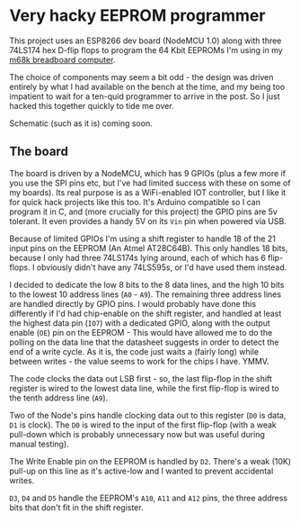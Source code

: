 # Very hacky EEPROM programmer

This project uses an ESP8266 dev board (NodeMCU 1.0) along with three 74LS174 hex D-flip flops to program the 64 Kbit EEPROMs 
I'm using in my [m68k breadboard computer](https://hackaday.io/project/164305-yet-another-m68k-homebrew).

The choice of components may seem a bit odd - the design was driven entirely by what I had available on the bench at the
time, and my being too impatient to wait for a ten-quid programmer to arrive in the post. So I just hacked this together
quickly to tide me over. 

Schematic (such as it is) coming soon. 

## The board

The board is driven by a NodeMCU, which has 9 GPIOs (plus a few more if you use the SPI pins etc, but I've had 
limited success with these on some of my boards). Its real purpose is as a WiFi-enabled IOT controller, but I like 
it for quick hack projects like this too. It's Arduino compatible so I can program it in C, and (more crucially for this
project) the GPIO pins are 5v tolerant. It even provides a handy 5V on its `Vin` pin when powered via USB.

Because of limited GPIOs I'm using a shift register to handle 18 of the 21 input pins on the EEPROM (An Atmel AT28C64B).
This only handles 18 bits, because I only had three 74LS174s lying around, each of which has 6 flip-flops. I obviously
didn't have any 74LS595s, or I'd have used them instead.

I decided to dedicate the low 8 bits to the 8 data lines, and the high 10 bits to the lowest 10 address lines (`A0` - `A9`).
The remaining three address lines are handled directly by GPIO pins. I would probably have done this differently if I'd
had chip-enable on the shift register, and handled at least the highest data pin (`IO7`) with a dedicated GPIO, along with
the output enable (`OE`) pin on the EEPROM - This would have allowed me to do the polling on the data line that
the datasheet suggests in order to detect the end of a write cycle. As it is, the code just waits a (fairly long) while
between writes - the value seems to work for the chips I have. YMMV.

The code clocks the data out LSB first - so, the last flip-flop in the shift register is wired to the lowest data line,
while the first flip-flop is wired to the tenth address line (`A9`).

Two of the Node's pins handle clocking data out to this register (`D0` is data, `D1` is clock). The `D0` is wired 
to the input of the first flip-flop (with a weak pull-down which is probably unnecessary now but was useful during 
manual testing).

The Write Enable pin on the EEPROM is handled by `D2`. There's a weak (10K) pull-up on this line as it's active-low and I 
wanted to prevent accidental writes.

`D3`, `D4` and `D5` handle the EEPROM's `A10`, `A11` and `A12` pins, the three address bits that don't fit in the
shift register.

